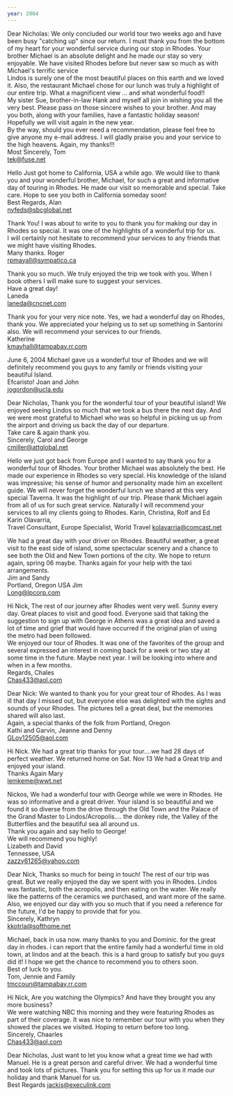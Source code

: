 ```yaml
---
year: 2004
---
```

Dear Nicholas: We only concluded our world tour two weeks ago and have been busy "catching up" since our return. I must thank you from the bottom of my heart for your wonderful service during our stop in Rhodes. Your brother Michael is an absolute delight and he made our stay so very enjoyable. We have visited Rhodes before but never saw so much as with Michael's terrific service<br>
Lindos is surely one of the most beautiful places on this earth and we loved it. Also, the restaurant Michael chose for our lunch was truly a highlight of our entire trip. What a magnificent view ... and what wonderful food!!<br>
My sister Sue, brother-in-law Hank and myself all join in wishing you all the very best. Please pass on those sincere wishes to your brother. And may you both, along with your families, have a fantastic holiday season! Hopefully we will visit again in the new year.<br>
By the way, should you ever need a recommendation, please feel free to give anyone my e-mail address. I will gladly praise you and your service to the high heavens. Again, my thanks!!!<br>
Most Sincerely, Tom<br>
tek@fuse.net

Hello Just got home to California, USA a while ago. We would like to thank you and your wonderful brother, Michael, for such a great and informative day of touring in Rhodes. He made our visit so memorable and special. Take care. Hope to see you both in California someday soon!<br>
Best Regards, Alan<br>
nyfeds@sbcglobal.net

Thank You! I was about to write to you to thank you for making our day in Rhodes so special. It was one of the highlights of a wonderful trip for us.<br>
I will certainly not hesitate to recommend your services to any friends that we might have visiting Rhodes.<br>
Many thanks. Roger<br>
rpmayall@sympatico.ca

Thank you so much. We truly enjoyed the trip we took with you. When I book others I will make sure to suggest your services.<br>
Have a great day!<br>
Laneda<br>
laneda@cncnet.com

Thank you for your very nice note. Yes, we had a wonderful day on Rhodes, thank you. We appreciated your helping us to set up something in Santorini also. We will recommend your services to our friends.<br>
Katherine<br>
kmayhall@tampabay.rr.com

June 6, 2004 Michael gave us a wonderful tour of Rhodes and we will definitely recommend you guys to any family or friends visiting your beautiful Island.<br>
Efcaristo! Joan and John<br>
jogordon@ucla.edu

Dear Nicholas, Thank you for the wonderful tour of your beautiful island! We enjoyed seeing Lindos so much that we took a bus there the next day. And we were most grateful to Michael who was so helpful in picking us up from the airport and driving us back the day of our departure.<br>
Take care & again thank you.<br>
Sincerely, Carol and George<br>
cmiller@attglobal.net

Hello we just got back from Europe and I wanted to say thank you for a wonderful tour of Rhodes. Your brother Michael was absolutely the best. He made our experience in Rhodes so very special. His knowledge of the island was impressive; his sense of humor and personality made him an excellent guide. We will never forget the wonderful lunch we shared at this very special Taverna. It was the highlight of our trip. Please thank Michael again from all of us for such great service. Naturally I will recommend your services to all my clients going to Rhodes. Karin, Christina, Rolf and Ed Karin Olavarria,<br>
Travel Consultant, Europe Specialist, World Travel kolavarria@comcast.net

We had a great day with your driver on Rhodes. Beautiful weather, a great visit to the east side of island, some spectacular scenery and a chance to see both the Old and New Town portions of the city. We hope to return again, spring 06 maybe. Thanks again for your help with the taxi arrangements.<br>
Jim and Sandy<br>
Portland, Oregon USA Jim<br>
Long@lpcorp.com

Hi Nick, The rest of our journey after Rhodes went very well. Sunny every day. Great places to visit and good food. Everyone said that taking the suggestion to sign up with George in Athens was a great idea and saved a lot of time and grief that would have occurred if the original plan of using the metro had been followed.<br>
We enjoyed our tour of Rhodes. It was one of the favorites of the group and several expressed an interest in coming back for a week or two stay at some time in the future. Maybe next year. I will be looking into where and when in a few months.<br>
Regards, Chales<br>
Chas433@aol.com

Dear Nick: We wanted to thank you for your great tour of Rhodes. As I was ill that day I missed out, but everyone else was delighted with the sights and sounds of your Rhodes. The pictures tell a great deal, but the memories shared will also last.<br>
Again, a special thanks of the folk from Portland, Oregon<br>
Kathi and Garvin, Jeanne and Denny<br>
GLov12505@aol.com

Hi Nick. We had a great trip thanks for your tour....we had 28 days of perfect weather. We returned home on Sat. Nov 13 We had a Great trip and enjoyed your island.<br>
Thanks Again Mary<br>
lemkeme@wwt.net

Nickos, We had a wonderful tour with George while we were in Rhodes. He was so informative and a great driver. Your island is so beautiful and we found it so diverse from the drive through the Old Town and the Palace of the Grand Master to Lindos/Acropolis.... the donkey ride, the Valley of the Butterflies and the beautiful sea all around us.<br>
Thank you again and say hello to George!<br>
We will recommend you highly!<br>
Lizabeth and David<br>
Tennessee, USA<br>
zazzy61265@yahoo.com

Dear Nick, Thanks so much for being in touch! The rest of our trip was great. But we really enjoyed the day we spent with you in Rhodes. Lindos was fantastic, both the acropolis, and then eating on the water. We really like the patterns of the ceramics we purchased, and want more of the same. Also, we enjoyed our day with you so much that if you need a reference for the future, I'd be happy to provide that for you.<br>
Sincerely, Kathryn<br>
kkotrla@softhome.net

Michael, back in usa now. many thanks to you and Dominic. for the great day in rhodes. i can report that the entire family had a wonderful time in old town, at lindos and at the beach. this is a hard group to satisfy but you guys did it! I hope we get the chance to recommend you to others soon.<br>
Best of luck to you.<br>
Tom, Jennie and Family<br>
tmccoun@tampabay.rr.com

Hi Nick, Are you watching the Olympics? And have they brought you any more business?<br>
We were watching NBC this morning and they were featuring Rhodes as part of their coverage. It was nice to remember our tour with you when they showed the places we visited. Hoping to return before too long.<br>
Sincerely, Chaarles<br>
Chas433@aol.com

Dear Nicholas, Just want to let you know what a great time we had with Manuel. He is a great person and careful driver. We had a wonderful time and took lots of pictures. Thank you for setting this up for us it made our holiday and thank Manuel for us.<br>
Best Regards jackjs@execulink.com